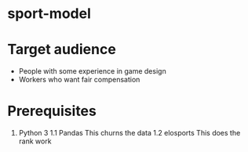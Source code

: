 # sport-model

# Target audience

* People with some experience in game design
* Workers who want fair compensation

# Prerequisites

1. Python 3
1.1 Pandas
   This churns the data
1.2 elosports
   This does the rank work

